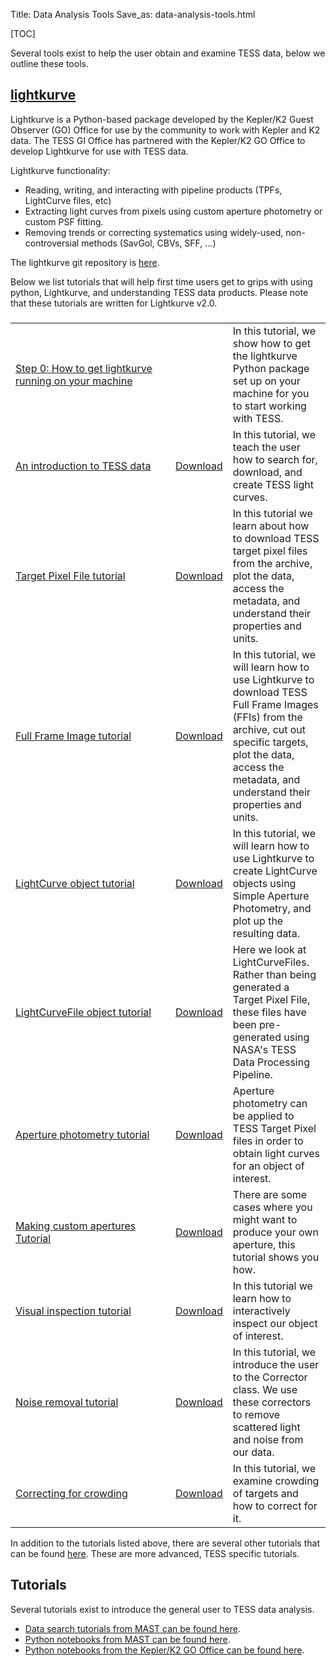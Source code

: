 Title: Data Analysis Tools
Save_as: data-analysis-tools.html

[TOC]

Several tools exist to help the user obtain and examine TESS data, below we outline these tools.

## [lightkurve](https://docs.lightkurve.org)
Lightkurve is a Python-based package developed by the Kepler/K2 Guest
Observer (GO) Office for use by the community to work with Kepler and K2 data. The TESS GI Office has partnered with the Kepler/K2 GO Office to develop Lightkurve for use with TESS data. 

Lightkurve functionality:

* Reading, writing, and interacting with pipeline products (TPFs, LightCurve files, etc) 
* Extracting light curves from pixels using custom aperture photometry or custom PSF fitting. 
* Removing trends or correcting systematics using widely-used, non-controversial methods (SavGol, CBVs, SFF, ...)

The lightkurve git repository is [here](https://github.com/KeplerGO/lightkurve).

Below we list tutorials that will help first time users get to grips with using python, Lightkurve, and understanding TESS data products. Please note that these tutorials are written for Lightkurve v2.0.


###
<table class="table table-striped table-hover" style="max-width:55em;">

<tr>
    <td style="width: 15em;">
    <a href='step0-install-lightkurve.html
'>Step 0: How to get lightkurve running on your machine</a></td>
    <td></td>
    <td>In this tutorial, we show how to get the lightkurve Python package set up on your machine for you to start working with TESS.</td>
  </tr>


<tr>
    <td style="width: 15em;">
    <a href='TESS-Intro.html'>An introduction to TESS data</a></td>
    <td><a href="docs/tutorials/TESS-Intro.ipynb" download>Download</a></td>
    <td>In this tutorial, we teach the user how to search for, download, and create TESS light curves.</td>
  </tr>

<tr>
    <td style="width: 15em;">
    <a href='Target-Pixel-File-Tutorial.html'>Target Pixel File tutorial</a></td>
    <td><a href="docs/tutorials/Target-Pixel-File-Tutorial.ipynb" download>Download</a></td>
    <td>In this tutorial we learn about how to download TESS target pixel files from the archive, plot the data, access the metadata, and understand their properties and units.</td>
  </tr>

<tr>
    <td style="width: 15em;">
    <a href='Full-Frame-Image-Tutorial.html'>Full Frame Image tutorial</a></td>
    <td><a href="docs/tutorials/Full-Frame-Image-Tutorial.ipynb" download>Download</a></td>
    <td>In this tutorial, we will learn how to use Lightkurve to download TESS Full Frame Images (FFIs) from the archive, cut out specific targets, plot the data, access the metadata, and understand their properties and units.</td>
  </tr>

<tr>
    <td style="width: 15em;">
    <a href='LightCurve-object-Tutorial.html'>LightCurve object tutorial</a></td>
    <td><a href="docs/tutorials/LightCurve-object-Tutorial.ipynb" download>Download</a></td>
    <td> In this tutorial, we will learn how to use Lightkurve to create LightCurve objects using Simple Aperture Photometry, and plot up the resulting data.</td>
  </tr>

<tr>
    <td style="width: 15em;">
    <a href='LightCurveFile-Object-Tutorial.html'>LightCurveFile object tutorial</a></td>
    <td><a href="docs/tutorials/LightCurveFile-Object-Tutorial.ipynb" download>Download</a></td>
    <td>Here we look at LightCurveFiles. Rather than being generated a Target Pixel File, these files have been pre-generated using NASA's TESS Data Processing Pipeline.</td>
  </tr>

<tr>
    <td style="width: 15em;">
    <a href='Aperture-Photometry-Tutorial.html'>Aperture photometry tutorial</a></td>
    <td><a href="docs/tutorials/Aperture-Photometry-Tutorial.ipynb" download>Download</a></td>
    <td>Aperture photometry can be applied to TESS Target Pixel files in order to obtain light curves for an object of interest.</td>
  </tr>

<tr>
    <td style="width: 15em;">
    <a href='Making-Custom-Apertures-Tutorial.html'>Making custom apertures Tutorial</a></td>
    <td><a href="docs/tutorials/Making-Custom-Apertures-Tutorial.ipynb" download>Download</a></td>
    <td>There are some cases where you might want to produce your own aperture, this tutorial shows you how.</td> 
  </tr>
 
<tr>
    <td style="width: 15em;">
    <a href='Visual-inspection-Tutorial.html'>Visual inspection tutorial</a></td>
    <td><a href="docs/tutorials/Visual-inspection-Tutorial.ipynb" download>Download</a></td>
    <td>In this tutorial we learn how to interactively inspect our object of interest.</td>
  </tr>
  
  <tr>
    <td style="width: 15em;">
    <a href='NoiseRemovalv2.html'>Noise removal tutorial</a></td>
    <td><a href="docs/tutorials/NoiseRemovalv2.ipynb" download>Download</a></td>
    <td>In this tutorial, we introduce the user to the Corrector class. We use these correctors to remove scattered light and noise from our data.</td>
  </tr>
  
  <tr>
    <td style="width: 15em;">
    <a href='UnderstandingCrowdingv2.html'>Correcting for crowding</a></td>
    <td><a href="docs/tutorials/UnderstandingCrowdingv2.ipynb" download>Download</a></td>
    <td>In this tutorial, we examine crowding of targets and how to correct for it.</td>
  </tr>

</table>

In addition to the tutorials listed above, there are several other tutorials that can be found [here](https://docs.lightkurve.org/tutorials/index.html). These are more advanced, TESS specific tutorials.


## Tutorials

Several tutorials exist to introduce the general user to TESS data
analysis.

* [Data search tutorials from MAST can be found here](https://outerspace.stsci.edu/display/TESS/6.0+-+Data+Search+Tutorials).
* [Python notebooks from MAST can be found here](https://github.com/spacetelescope/notebooks/tree/master/notebooks/MAST/TESS).
* [Python notebooks from the Kepler/K2 GO Office can be found here](http://docs.lightkurve.org/).
